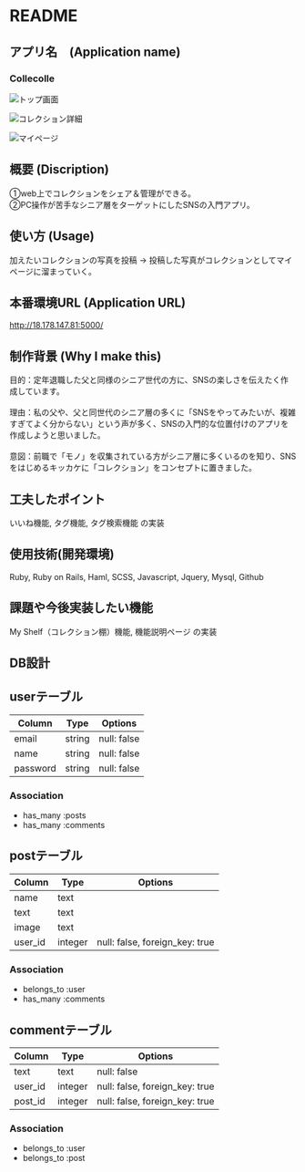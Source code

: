 # README

## アプリ名　(Application name)
### Collecolle
 
![トップ画面](https://i.gyazo.com/cd7d99842a932eae24356d6e288ef9a2.jpg)

![コレクション詳細](https://i.gyazo.com/e18730ff55dc8ca8dc928bd0566514da.jpg)

![マイページ](https://i.gyazo.com/64202ac9c4569293f1f9a5b3ea0c2d57.png)

## 概要 (Discription)
①web上でコレクションをシェア＆管理ができる。<br>
②PC操作が苦手なシニア層をターゲットにしたSNSの入門アプリ。

## 使い方 (Usage)
加えたいコレクションの写真を投稿 → 投稿した写真がコレクションとしてマイページに溜まっていく。

## 本番環境URL (Application URL)
http://18.178.147.81:5000/

## 制作背景 (Why I make this)
目的：定年退職した父と同様のシニア世代の方に、SNSの楽しさを伝えたく作成しています。
<br><br>
理由：私の父や、父と同世代のシニア層の多くに「SNSをやってみたいが、複雑すぎてよく分からない」という声が多く、SNSの入門的な位置付けのアプリを作成しようと思いました。
<br><br>
意図：前職で「モノ」を収集されている方がシニア層に多くいるのを知り、SNSをはじめるキッカケに「コレクション」をコンセプトに置きました。

## 工夫したポイント
いいね機能, タグ機能, タグ検索機能 の実装

## 使用技術(開発環境)
Ruby, Ruby on Rails, Haml, SCSS, Javascript, Jquery, Mysql, Github

## 課題や今後実装したい機能
My Shelf（コレクション棚）機能, 機能説明ページ の実装

## DB設計
## userテーブル
|Column|Type|Options|
|------|----|-------|
|email|string|null: false|
|name|string|null: false|
|password|string|null: false|
### Association
- has_many :posts
- has_many  :comments

## postテーブル
|Column|Type|Options|
|------|----|-------|
|name|text||
|text|text||
|image|text||
|user_id|integer|null: false, foreign_key: true|
### Association
- belongs_to :user
- has_many :comments

## commentテーブル
|Column|Type|Options|
|------|----|-------|
|text|text|null: false|
|user_id|integer|null: false, foreign_key: true|
|post_id|integer|null: false, foreign_key: true|
### Association
- belongs_to :user
- belongs_to :post


